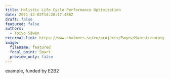 ```yaml
---
title: Holistic Life Cycle Performance Optimization
date: 2021-12-02T14:20:17.488Z
draft: false
featured: false
authors:
  - Toivo Säwén
external_link: https://www.chalmers.se/en/projects/Pages/Mainstreaming-holistic-life-cycle-performance-optimisation-in.aspx
image:
  filename: featured
  focal_point: Smart
  preview_only: false
---
```

example, funded by E2B2